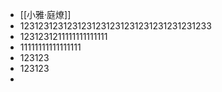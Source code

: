 - [[小雅·庭燎]]
- 1231231231231231231231231231231231231233
- 1231231211111111111111
- 11111111111111111
- 123123
- 123123
-